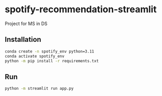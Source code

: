 # spotify-recommendation-streamlit

Project for MS in DS

## Installation

```sh
conda create -n spotify_env python=3.11
conda activate spotify_env
python -m pip install -r requirements.txt
```

## Run

```sh
python -m streamlit run app.py
```